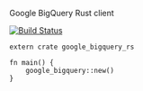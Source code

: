 Google BigQuery Rust client

[![Build Status](http://ci.mrdck.com/api/badges/mrdck/google-bigquery-rs/status.svg)](http://ci.mrdck.com/mrdck/google-bigquery-rs)

````
extern crate google_bigquery_rs

fn main() {
    google_bigquery::new()
}
````
